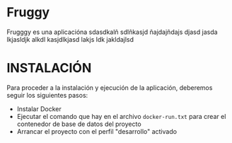 #  Fruggy

Frugggy es una aplicacióna sdasdkalñ sdlñkasjd ñajdajñdajs djasd jasda
lkjasldjk alkdl kasjdlkjasd
lakjs ldk jakldajlsd 


# INSTALACIÓN

Para proceder a la instalación y ejecución de la aplicación, deberemos seguir los siguientes pasos:

  -  Instalar Docker
  -  Ejecutar el comando que hay en el archivo `docker-run.txt` para crear el contenedor de base de datos del proyecto
  -  Arrancar el proyecto con el perfil "desarrollo" activado







